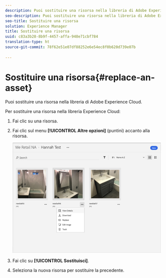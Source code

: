 ```yaml
---
description: Puoi sostituire una risorsa nella libreria di Adobe Experience Cloud.
seo-description: Puoi sostituire una risorsa nella libreria di Adobe Experience Cloud.
seo-title: Sostituire una risorsa
solution: Experience Manager
title: Sostituire una risorsa
uuid: c83a3b28-8b9f-4457-affa-948e71cbf784
translation-type: ht
source-git-commit: 78f62e51e07df88252e6e54ec8f0b620d739e07b

---
```



# Sostituire una risorsa{#replace-an-asset}

Puoi sostituire una risorsa nella libreria di Adobe Experience Cloud.

Per sostituire una risorsa nella libreria Experience Cloud:

1. Fai clic su una risorsa.
1. Fai clic sul menu **[!UICONTROL Altre opzioni]** (puntini) accanto alla risorsa.

   ![](assets/library_asset_options.png)

1. Fai clic su **[!UICONTROL Sostituisci]**.
1. Seleziona la nuova risorsa per sostituire la precedente.

